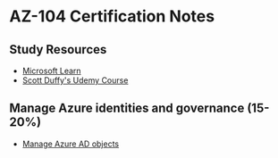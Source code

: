 # AZ-104 Certification Notes

## Study Resources
- [Microsoft Learn](https://learn.microsoft.com/en-us/certifications/exams/az-104/)
- [Scott Duffy's Udemy Course](https://www.udemy.com/course/70533-azure/)

## Manage Azure identities and governance (15-20%)
- [Manage Azure AD objects](1-manage-azure-identities-governance/1-manage-azure-ad-objects.md)
